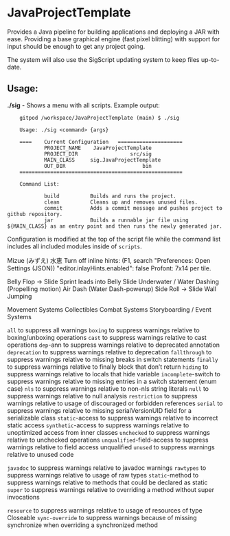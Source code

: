 # JavaProjectTemplate
Provides a Java pipeline for building applications and deploying a JAR with ease. Providing a base graphical engine (fast pixel blitting) with support for input should be enough to get any project going.

The system will also use the SigScript updating system to keep files up-to-date.

## Usage:
**./sig** - Shows a menu with all scripts. Example output:
```
    gitpod /workspace/JavaProjectTemplate (main) $ ./sig

    Usage: ./sig <command> {args}

    ====    Current Configuration   =====================
            PROJECT_NAME    JavaProjectTemplate
            PROJECT_DIR                 src/sig
            MAIN_CLASS     sig.JavaProjectTemplate
            OUT_DIR                         bin
    =====================================================

    Command List:

            build          Builds and runs the project.                                     
            clean          Cleans up and removes unused files.                              
            commit         Adds a commit message and pushes project to github repository.   
            jar            Builds a runnable jar file using ${MAIN_CLASS} as an entry point and then runs the newly generated jar.
```
Configuration is modified at the top of the script file while the command list includes all included modules inside of `scripts`.

Mizue (みずえ) 水恵
Turn off inline hints: (F1, search "Preferences: Open Settings (JSON)) "editor.inlayHints.enabled": false
Profont: 7x14 per tile.

Belly Flop -> Slide
Sprint leads into Belly Slide
Underwater / Water Dashing (Propelling motion)
        Air Dash (Water Dash-powerup)
Side Roll -> Slide
Wall Jumping

Movement Systems
Collectibles
Combat Systems
Storyboarding / Event Systems


`all` to suppress all warnings
`boxing` to suppress warnings relative to boxing/unboxing operations
`cast` to suppress warnings relative to cast operations
`dep`-ann to suppress warnings relative to deprecated annotation
`deprecation` to suppress warnings relative to deprecation
`fallthrough` to suppress warnings relative to missing breaks in switch statements
`finally` to suppress warnings relative to finally block that don’t return
`hiding` to suppress warnings relative to locals that hide variable
`incomplete`-switch to suppress warnings relative to missing entries in a switch statement (enum case)
`nls` to suppress warnings relative to non-nls string literals
`null` to suppress warnings relative to null analysis
`restriction` to suppress warnings relative to usage of discouraged or forbidden references
`serial` to suppress warnings relative to missing serialVersionUID field for a serializable class
`static`-access to suppress warnings relative to incorrect static access
`synthetic`-access to suppress warnings relative to unoptimized access from inner classes
`unchecked` to suppress warnings relative to unchecked operations
`unqualified`-field-access to suppress warnings relative to field access unqualified
`unused` to suppress warnings relative to unused code

`javadoc` to suppress warnings relative to javadoc warnings
`rawtypes` to suppress warnings relative to usage of raw types
`static`-method to suppress warnings relative to methods that could be declared as static
`super` to suppress warnings relative to overriding a method without super invocations

`resource` to suppress warnings relative to usage of resources of type Closeable
`sync-override` to suppress warnings because of missing synchronize when overriding a synchronized method